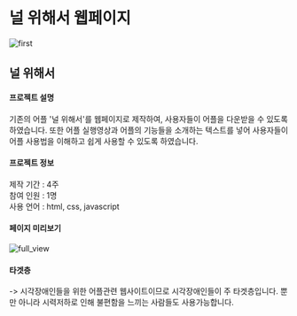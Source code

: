 # 널 위해서 웹페이지

![first](https://user-images.githubusercontent.com/114633626/214777030-3faed293-65bc-4e6e-ba32-d105f0d86f7e.png)

 ## 널 위해서
  #### 프로젝트 설명
   기존의 어플 '널 위해서'를 웹페이지로 제작하여, 사용자들이 어플을 다운받을 수 있도록 하였습니다. 또한 어플 실행영상과 어플의 기능들을 소개하는 텍스트를 넣어
   사용자들이 어플 사용법을 이해하고 쉽게 사용할 수 있도록 하였습니다.
   
  #### 프로젝트 정보
   제작 기간 : 4주 <br />
   참여 인원 : 1명 <br />
   사용 언어 : html, css, javascript
   
  #### 페이지 미리보기
   ![full_view](https://user-images.githubusercontent.com/114633626/214779250-1eadfad0-60b2-4ba8-a37a-a867e8bffc6d.png)


  #### 타겟층
   -> 시각장애인들을 위한 어플관련 웹사이트이므로 시각장애인들이 주 타겟층입니다. 뿐만 아니라 시력저하로 인해 불편함을 느끼는 사람들도 사용가능합니다.
 
